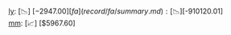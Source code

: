 [ly](record/ly/summary.md): [📉] [$-2947.00]  
[fa](record/fa/summary.md): [📉] [$-910120.01]  
[mm](record/mm/summary.md): [📈] [$5967.60]  
